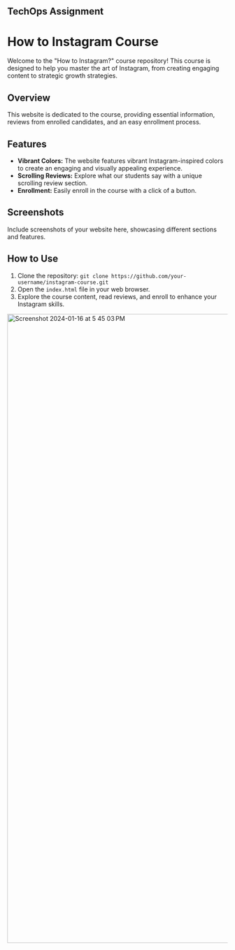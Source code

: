 ## TechOps Assignment

# How to Instagram Course

Welcome to the "How to Instagram?" course repository! This course is designed to help you master the art of Instagram, from creating engaging content to strategic growth strategies.

## Overview

This website is dedicated to the course, providing essential information, reviews from enrolled candidates, and an easy enrollment process.

## Features

- **Vibrant Colors:** The website features vibrant Instagram-inspired colors to create an engaging and visually appealing experience.
- **Scrolling Reviews:** Explore what our students say with a unique scrolling review section.
- **Enrollment:** Easily enroll in the course with a click of a button.

## Screenshots

Include screenshots of your website here, showcasing different sections and features.

## How to Use

1. Clone the repository: `git clone https://github.com/your-username/instagram-course.git`
2. Open the `index.html` file in your web browser.
3. Explore the course content, read reviews, and enroll to enhance your Instagram skills.

<img width="1440" alt="Screenshot 2024-01-16 at 5 45 03 PM" src="https://github.com/darshanjawandhiya/TechOps_assignment/assets/85777009/6da28d88-3b4e-4754-983b-4c4e5ad8b066">




